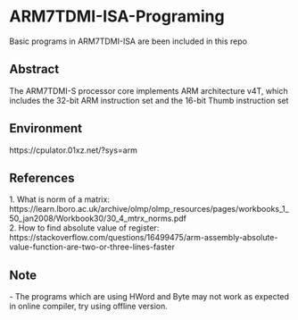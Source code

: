 # ARM7TDMI-ISA-Programing
Basic programs in ARM7TDMI-ISA are been included in this repo

<h2>Abstract</h2>
The ARM7TDMI-S processor core implements ARM architecture v4T, which includes the 32-bit ARM instruction set and the 16-bit Thumb instruction set

<h2>Environment</h2>
https://cpulator.01xz.net/?sys=arm

<h2>References</h2>
1. What is norm of a matrix: https://learn.lboro.ac.uk/archive/olmp/olmp_resources/pages/workbooks_1_50_jan2008/Workbook30/30_4_mtrx_norms.pdf <br>
2. How to find absolute value of register:<br> https://stackoverflow.com/questions/16499475/arm-assembly-absolute-value-function-are-two-or-three-lines-faster<br>


<h2>Note</h2>
- The programs which are using HWord and Byte may not work as expected in online compiler, try using offline version.
